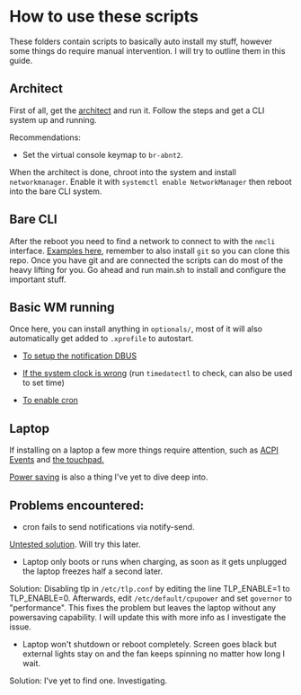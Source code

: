 # How to use these scripts

These folders contain scripts to basically auto install my stuff, however some things do require manual intervention. I will try to outline them in this guide.

## Architect

First of all, get the [architect](https://manjaro.org/download/) and run it. Follow the steps and get a CLI system up and running.

Recommendations:

- Set the virtual console keymap to `br-abnt2`.

When the architect is done, chroot into the system and install `networkmanager`. Enable it with `systemctl enable NetworkManager` then reboot into the bare CLI system.

## Bare CLI

After the reboot you need to find a network to connect to with the `nmcli` interface. [Examples here](https://wiki.archlinux.org/index.php/NetworkManager#nmcli_examples), remember to also install `git` so you can clone this repo. Once you have git and are connected the scripts can do most of the heavy lifting for you. Go ahead and run main.sh to install and configure the important stuff.

## Basic WM running

Once here, you can install anything in `optionals/`, most of it will also automatically get added to `.xprofile` to autostart.

- [To setup the notification DBUS](https://wiki.archlinux.org/index.php/Desktop_notifications#Standalone)

- [If the system clock is wrong](https://wiki.archlinux.org/index.php/System_time#Read_clock) (run `timedatectl` to check, can also be used to set time)

- [To enable cron](https://wiki.archlinux.org/index.php/Cron#Activation_and_autostart)

## Laptop

If installing on a laptop a few more things require attention, such as [ACPI Events](https://wiki.archlinux.org/index.php/Power_management#Power_management_with_systemd) and [the touchpad.](https://wiki.archlinux.org/index.php/Libinput#Installation)

[Power saving](https://wiki.archlinux.org/index.php/Power_management#Power_saving) is also a thing I've yet to dive deep into.

## Problems encountered:

- cron fails to send notifications via notify-send.

[Untested solution](https://wiki.archlinux.org/index.php/Cron#Running_X.org_server-based_applications). Will try this later.

- Laptop only boots or runs when charging, as soon as it gets unplugged the laptop freezes half a second later.

Solution: Disabling tlp in `/etc/tlp.conf` by editing the line TLP_ENABLE=1 to TLP_ENABLE=0. Afterwards, edit `/etc/default/cpupower` and set `governor` to "performance". This fixes the problem but leaves the laptop without any powersaving capability. I will update this with more info as I investigate the issue.

- Laptop won't shutdown or reboot completely. Screen goes black but external lights stay on and the fan keeps spinning no matter how long I wait.

Solution: I've yet to find one. Investigating.
